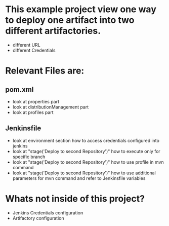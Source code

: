 # This example project view one way to deploy one artifact into two different artifactories.
- different URL
- different Credentials

# Relevant Files are:
## pom.xml
- look at properties part
- look at distributionManagement part
- look at profiles part

## Jenkinsfile
- look at environment section how to access credentials configured into jenkins
- look at "stage('Deploy to second Repository')" how to execute only for specific branch
- look at "stage('Deploy to second Repository')" how to use profile in mvn command
- look at "stage('Deploy to second Repository')" how to use additional parameters for mvn command and refer to Jenkinsfile variables

# Whats not inside of this project?

- Jenkins Credentials configuration
- Artifactory configuration
